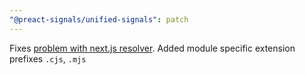 ```yaml
---
"@preact-signals/unified-signals": patch
---
```


Fixes [problem with next.js resolver](https://github.com/XantreGodlike/preact-signals/issues/72). Added module specific extension prefixes `.cjs`, `.mjs`

